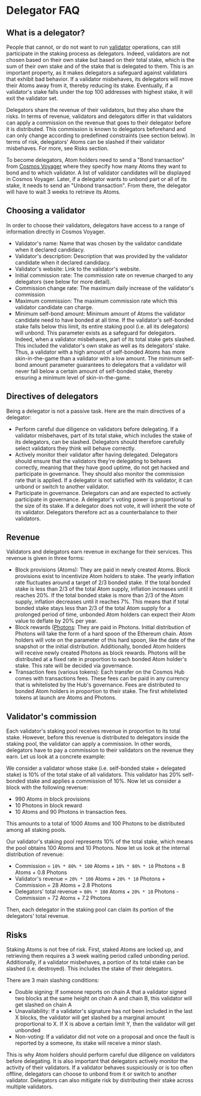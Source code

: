# Delegator FAQ

## What is a delegator?

People that cannot, or do not want to run [validator](/validators/overview.md) operations, can still participate in the staking process as delegators. Indeed, validators are not chosen based on their own stake but based on their total stake, which is the sum of their own stake and of the stake that is delegated to them. This is an important property, as it makes delegators a safeguard against validators that exhibit bad behavior. If a validator misbehaves, its delegators will move their Atoms away from it, thereby reducing its stake. Eventually, if a validator's stake falls under the top 100 addresses with highest stake, it will exit the validator set.

Delegators share the revenue of their validators, but they also share the risks. In terms of revenue, validators and delegators differ in that validators can apply a commission on the revenue that goes to their delegator before it is distributed. This commission is known to delegators beforehand and can only change according to predefined constraints (see section below). In terms of risk, delegators' Atoms can be slashed if their validator misbehaves. For more, see Risks section.

To become delegators, Atom holders need to send a "Bond transaction" from [Cosmos Voyager](/getting-started/voyager.md) where they specify how many Atoms they want to bond and to which validator. A list of validator candidates will be displayed in Cosmos Voyager. Later, if a delegator wants to unbond part or all of its stake, it needs to send an "Unbond transaction". From there, the delegator will have to wait 3 weeks to retrieve its Atoms.

## Choosing a validator

In order to choose their validators, delegators have access to a range of information directly in Cosmos Voyager.

* Validator's name: Name that was chosen by the validator candidate when it declared candidacy.
* Validator's description: Description that was provided by the validator candidate when it declared candidacy.
* Validator's website: Link to the validator's website.
* Initial commission rate: The commission rate on revenue charged to any delegators (see below for more detail).
* Commission change rate: The maximum daily increase of the validator's commission
* Maximum commission: The maximum commission rate which this validator candidate can charge.
* Minimum self-bond amount: Minimum amount of Atoms the validator candidate need to have bonded at all time. If the validator's self-bonded stake falls below this limit, its entire staking pool (i.e. all its delegators) will unbond. This parameter exists as a safeguard for delegators. Indeed, when a validator misbehaves, part of its total stake gets slashed. This included the validator's own stake as well as its delegators' stake. Thus, a validator with a high amount of self-bonded Atoms has more skin-in-the-game than a validator with a low amount. The minimum self-bond amount parameter guarantees to delegators that a validator will never fall below a certain amount of self-bonded stake, thereby ensuring a minimum level of skin-in-the-game.

## Directives of delegators

Being a delegator is not a passive task. Here are the main directives of a delegator:

* Perform careful due diligence on validators before delegating. If a validator misbehaves, part of its total stake, which includes the stake of its delegators, can be slashed. Delegators should therefore carefully select validators they think will behave correctly.
* Actively monitor their validator after having delegated. Delegators should ensure that the validators they're delegating to behaves correctly, meaning that they have good uptime, do not get hacked and participate in governance. They should also monitor the commission rate that is applied. If a delegator is not satisfied with its validator, it can unbond or switch to another validator.
* Participate in governance. Delegators can and are expected to actively participate in governance. A delegator's voting power is proportional to the size of its stake. If a delegator does not vote, it will inherit the vote of its validator. Delegators therefore act as a counterbalance to their validators.

## Revenue

Validators and delegators earn revenue in exchange for their services. This revenue is given in three forms:

* Block provisions (Atoms): They are paid in newly created Atoms. Block provisions exist to incentivize Atom holders to stake. The yearly inflation rate fluctuates around a target of 2/3 bonded stake. If the total bonded stake is less than 2/3 of the total Atom supply, inflation increases until it reaches 20%. If the total bonded stake is more than 2/3 of the Atom supply, inflation decreases until it reaches 7%. This means that if total bonded stake stays less than 2/3 of the total Atom supply for a prolonged period of time, unbonded Atom holders can expect their Atom value to deflate by 20% per year.
* Block rewards ([Photons](https://blog.cosmos.network/cosmos-fee-token-introducing-the-photon-8a62b2f51aa): They are paid in Photons. Initial distribution of Photons will take the form of a hard spoon of the Ethereum chain. Atom holders will vote on the parameter of this hard spoon, like the date of the snapshot or the initial distribution. Additionally, bonded Atom holders will receive newly created Photons as block rewards. Photons will be distributed at a fixed rate in proportion to each bonded Atom holder's stake. This rate will be decided via governance.
* Transaction fees (various tokens): Each transfer on the Cosmos Hub comes with transactions fees. These fees can be paid in any currency that is whitelisted by the Hub's governance. Fees are distributed to bonded Atom holders in proportion to their stake. The first whitelisted tokens at launch are Atoms and Photons.

## Validator's commission

Each validator's staking pool receives revenue in proportion to its total stake. However, before this revenue is distributed to delegators inside the staking pool, the validator can apply a commission. In other words, delegators have to pay a commission to their validators on the revenue they earn. Let us look at a concrete example:

We consider a validator whose stake (i.e. self-bonded stake + delegated stake) is 10% of the total stake of all validators. This validator has 20% self-bonded stake and applies a commission of 10%. Now let us consider a block with the following revenue:

* 990 Atoms in block provisions
* 10 Photons in block reward
* 10 Atoms and 90 Photons in transaction fees.

This amounts to a total of 1000 Atoms and 100 Photons to be distributed among all staking pools.

Our validator's staking pool represents 10% of the total stake, which means the pool obtains 100 Atoms and 10 Photons. Now let us look at the internal distribution of revenue:

* Commission = `10% * 80% * 100` Atoms + `10% * 80% * 10` Photons = 8 Atoms + 0.8 Photons
* Validator's revenue = `20% * 100` Atoms + `20% * 10` Photons + Commission = 28 Atoms + 2.8 Photons
* Delegators' total revenue = `80% * 100` Atoms + `20% * 10` Photons - Commission = 72 Atoms + 7.2 Photons

Then, each delegator in the staking pool can claim its portion of the delegators' total revenue.

## Risks

Staking Atoms is not free of risk. First, staked Atoms are locked up, and retrieving them requires a 3 week waiting period called unbonding period. Additionally, if a validator misbehaves, a portion of its total stake can be slashed (i.e. destroyed). This includes the stake of their delegators.

There are 3 main slashing conditions:

* Double signing: If someone reports on chain A that a validator signed two blocks at the same height on chain A and chain B, this validator will get slashed on chain A
* Unavailability: If a validator's signature has not been included in the last X blocks, the validator will get slashed by a marginal amount proportional to X. If X is above a certain limit Y, then the validator will get unbonded
* Non-voting: If a validator did not vote on a proposal and once the fault is reported by a someone, its stake will receive a minor slash.

This is why Atom holders should perform careful due diligence on validators before delegating. It is also important that delegators actively monitor the activity of their validators. If a validator behaves suspiciously or is too often offline, delegators can choose to unbond from it or switch to another validator. Delegators can also mitigate risk by distributing their stake across multiple validators.

